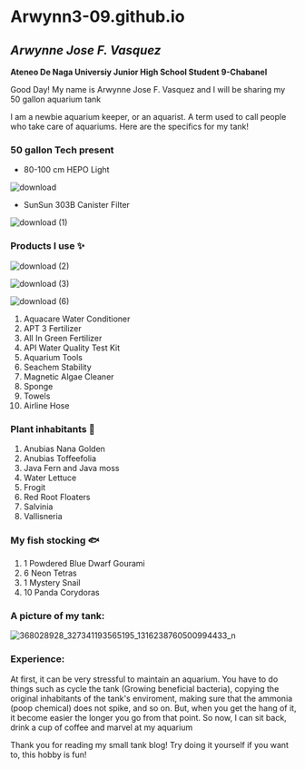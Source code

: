 # Arwynn3-09.github.io
## *Arwynne Jose F. Vasquez*
**Ateneo De Naga Universiy Junior High School Student 9-Chabanel**



Good Day! My name is Arwynne Jose F. Vasquez and I will be sharing my 50 gallon aquarium tank


I am a newbie aquarium keeper, or an aquarist. A term used to call people who take care of aquariums. Here are the specifics for my tank!

### 50 gallon Tech present
- 80-100 cm HEPO Light



![download](https://github.com/Arwynn3-09/Arwynn3-09.github.io/assets/151606264/0438b0ad-2f7e-4b39-a2b5-77db93d8a133)


- SunSun 303B Canister Filter



![download (1)](https://github.com/Arwynn3-09/Arwynn3-09.github.io/assets/151606264/86eaf537-d5b4-4a5d-afcb-9fd70b514474)

### Products I use ✨




![download (2)](https://github.com/Arwynn3-09/Arwynn3-09.github.io/assets/151606264/636d0961-1bcd-4192-8dc6-6d2f47e94881)








![download (3)](https://github.com/Arwynn3-09/Arwynn3-09.github.io/assets/151606264/a4700dec-246b-4580-b11b-1e5618c95871)








![download (6)](https://github.com/Arwynn3-09/Arwynn3-09.github.io/assets/151606264/d924b7fe-d527-410f-a6c1-5b227cf60a03)


1. Aquacare Water Conditioner
2. APT 3 Fertilizer
3. All In Green Fertilizer
4. API Water Quality Test Kit
5. Aquarium Tools
6. Seachem Stability
7. Magnetic Algae Cleaner
8. Sponge
9. Towels
10. Airline Hose

### Plant inhabitants 🌱
1. Anubias Nana Golden
2. Anubias Toffeefolia
3. Java Fern and Java moss
4. Water Lettuce
5. Frogit
6. Red Root Floaters
7. Salvinia
8. Vallisneria

### My fish stocking 🐟
1. 1 Powdered Blue Dwarf Gourami
2. 6 Neon Tetras
3. 1 Mystery Snail
4. 10 Panda Corydoras

### A picture of my tank:



![368028928_327341193565195_1316238760500994433_n](https://github.com/Arwynn3-09/Arwynn3-09.github.io/assets/151606264/9871f8ab-0886-4f46-98e4-aa2e6688db2c)






### Experience:

At first, it can be very stressful to maintain an aquarium. You have to do things such as cycle the tank (Growing beneficial bacteria), copying the original inhabitants of the tank's enviroment, making sure that the ammonia (poop chemical) does not spike, and so on.
But, when you get the hang of it, it become easier the longer you go from that point. So now, I can sit back, drink a cup of coffee and marvel at my aquarium







Thank you for reading my small tank blog! Try doing it yourself if you want to, this hobby is fun!
